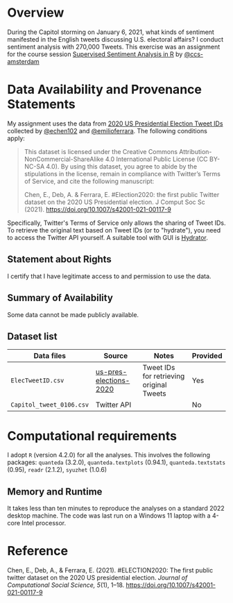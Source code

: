 # Overview

During the Capitol storming on January 6, 2021, what kinds of sentiment manifested in the English tweets discussing U.S. electoral affairs? I conduct sentiment analysis with 270,000 Tweets. This exercise was an assignment for the course session [Supervised Sentiment Analysis in R](https://github.com/ccs-amsterdam/r-course-material/blob/master/tutorials/sentiment_analysis.md) by [@ccs-amsterdam](https://github.com/ccs-amsterdam)

# Data Availability and Provenance Statements

My assignment uses the data from [2020 US Presidential Election Tweet IDs](https://github.com/echen102/us-pres-elections-2020#2020-us-presidential-election-tweet-ids) collected by [@echen102](https://github.com/echen102) and [@emilioferrara](https://github.com/emilioferrara). The following conditions apply:

> This dataset is licensed under the Creative Commons Attribution-NonCommercial-ShareAlike 4.0 International Public License (CC BY-NC-SA 4.0). By using this dataset, you agree to abide by the stipulations in the license, remain in compliance with Twitter’s Terms of Service, and cite the following manuscript:
> 
> Chen, E., Deb, A. & Ferrara, E. #Election2020: the first public Twitter dataset on the 2020 US Presidential election. J Comput Soc Sc (2021). https://doi.org/10.1007/s42001-021-00117-9

Specifically, Twitter's Terms of Service only allows the sharing of Tweet IDs. To retrieve the original text based on Tweet IDs (or to "hydrate"), you need to access the Twitter API yourself. A suitable tool with GUI is [Hydrator](https://github.com/DocNow/hydrator).

## Statement about Rights

I certify that I have legitimate access to and permission to use the data. 

## Summary of Availability

Some data cannot be made publicly available.

## Dataset list

| Data files  | Source | Notes               | Provided |
| ----------------- | ------ | ------------------- | -------- |
| `ElecTweetID.csv` | [us-pres-elections-2020](https://github.com/echen102/us-pres-elections-2020#2020-us-presidential-election-tweet-ids)  | Tweet IDs for retrieving original Tweets | Yes |
| `Capitol_tweet_0106.csv` | Twitter API |  | No |

# Computational requirements

I adopt `R` (version 4.2.0) for all the analyses. This involves the following packages:
`quanteda` (3.2.0), `quanteda.textplots` (0.94.1), `quanteda.textstats` (0.95), `readr` (2.1.2), `syuzhet` (1.0.6)

## Memory and Runtime 

It takes less than ten minutes to reproduce the analyses on a standard 2022 desktop machine. The code was last run on a Windows 11 laptop with a 4-core Intel processor.

# Reference

Chen, E., Deb, A., & Ferrara, E. (2021). #ELECTION2020: The first public twitter dataset on the 2020 US presidential election. *Journal of Computational Social Science, 5*(1), 1–18. https://doi.org/10.1007/s42001-021-00117-9 
